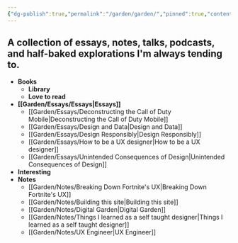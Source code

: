 ```yaml
---
{"dg-publish":true,"permalink":"/garden/garden/","pinned":true,"contentClasses":"foldernote","noteIcon":3,"created":"2024-12-01T18:58:02.093+01:00","updated":"2025-02-12T14:31:02.121+01:00"}
---
```


## A collection of essays, notes, talks, podcasts, and half-baked explorations I'm always tending to.

- **Books**
	- **Library**
	- **Love to read**
- **[[Garden/Essays/Essays\|Essays]]**
	- [[Garden/Essays/Deconstructing the Call of Duty Mobile\|Deconstructing the Call of Duty Mobile]]
	- [[Garden/Essays/Design and Data\|Design and Data]]
	- [[Garden/Essays/Design Responsibly\|Design Responsibly]]
	- [[Garden/Essays/How to be a UX designer\|How to be a UX designer]]
	- [[Garden/Essays/Unintended Consequences of Design\|Unintended Consequences of Design]]
- **Interesting**
- **Notes**
	- [[Garden/Notes/Breaking Down Fortnite's UX\|Breaking Down Fortnite's UX]]
	- [[Garden/Notes/Building this site\|Building this site]]
	- [[Garden/Notes/Digital Garden\|Digital Garden]]
	- [[Garden/Notes/Things I learned as a self taught designer\|Things I learned as a self taught designer]]
	- [[Garden/Notes/UX Engineer\|UX Engineer]]


